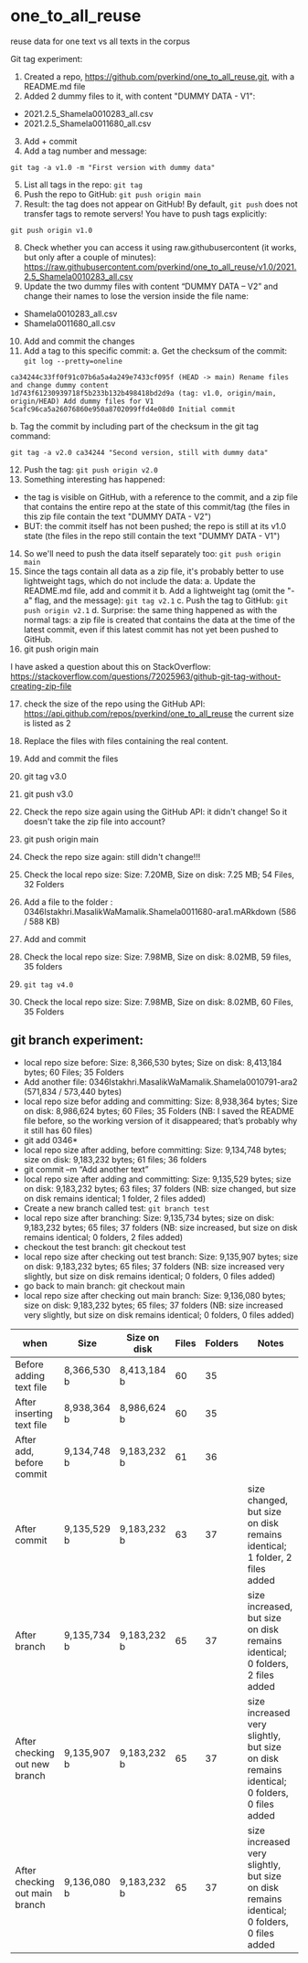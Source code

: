 # one_to_all_reuse
reuse data for one text vs all texts in the corpus


Git tag experiment: 

1. Created a repo, https://github.com/pverkind/one_to_all_reuse.git, with a README.md file
2. Added 2 dummy files to it, with content "DUMMY DATA - V1":
* 2021.2.5_Shamela0010283_all.csv
* 2021.2.5_Shamela0011680_all.csv
3. Add + commit
4. Add a tag number and message: 
  ```
  git tag -a v1.0 -m "First version with dummy data"
  ```
5. List all tags in the repo: `git tag`
6. Push the repo to GitHub: `git push origin main`
7. Result: the tag does not appear on GitHub! 
  By default, `git push` does not transfer tags to remote servers! 
  You have to push tags explicitly:
  ```
  git push origin v1.0
  ```
8. Check whether you can access it using raw.githubusercontent (it works, but only after a couple of minutes):
https://raw.githubusercontent.com/pverkind/one_to_all_reuse/v1.0/2021.2.5_Shamela0010283_all.csv
9. Update the two dummy files with content “DUMMY DATA – V2” and change their names to lose the version inside the file name: 
* Shamela0010283_all.csv
* Shamela0011680_all.csv
10. Add and commit the changes
11. Add a tag to this specific commit: 
a. Get the checksum of the commit: `git log --pretty=oneline`
  ```
  ca34244c33ff0f91c07b6a5a4a249e7433cf095f (HEAD -> main) Rename files and change dummy content
  1d743f61230939718f5b233b132b498418bd2d9a (tag: v1.0, origin/main, origin/HEAD) Add dummy files for V1
  5cafc96ca5a26076860e950a8702099ffd4e08d0 Initial commit
  ```
b. Tag the commit by including part of the checksum in the git tag command:
   ```
   git tag -a v2.0 ca34244 "Second version, still with dummy data"
   ```
12. Push the tag: `git push origin v2.0`
13. Something interesting has happened:
  * the tag is visible on GitHub, with a reference to the commit, and a zip file that contains the entire repo at the state of this commit/tag (the files in this zip file contain the text "DUMMY DATA - V2")
  * BUT: the commit itself has not been pushed; the repo is still at its v1.0 state (the files in the repo still contain the text "DUMMY DATA - V1")
14. So we'll need to push the data itself separately too: `git push origin main`
15. Since the tags contain all data as a zip file, it's probably better to use lightweight tags, which do not include the data: 
a. Update the README.md file, add and commit it
b. Add a lightweight tag (omit the "-a" flag, and the message): `git tag v2.1`
c. Push the tag to GitHub: `git push origin v2.1`
d. Surprise: the same thing happened as with the normal tags: a zip file is created that contains the data at the time of the latest commit, even if this latest commit has not yet been pushed to GitHub. 
16. git push origin main

I have asked a question about this on StackOverflow: https://stackoverflow.com/questions/72025963/github-git-tag-without-creating-zip-file

17. check the size of the repo using the GitHub API: https://api.github.com/repos/pverkind/one_to_all_reuse
    the current size is listed as 2
18. Replace the files with files containing the real content. 
19. Add and commit the files
20. git tag v3.0
21. git push v3.0
22. Check the repo size again using the GitHub API: it didn't change! So it doesn't take the zip file into account?
23. git push origin main
24. Check the repo size again: still didn't change!!!

25. Check the local repo size: Size: 7.20MB, Size on disk: 7.25 MB; 54 Files, 32 Folders 
26. Add a file to the folder : 0346Istakhri.MasalikWaMamalik.Shamela0011680-ara1.mARkdown (586 / 588 KB)
27. Add and commit
28. Check the local repo size: Size: 7.98MB, Size on disk: 8.02MB, 59 files, 35 folders
29. `git tag v4.0`
30. Check the local repo size: Size: 7.98MB, Size on disk: 8.02MB, 60 Files, 35 Folders

## git branch experiment: 

* local repo size before: Size: 8,366,530 bytes; Size on disk: 8,413,184 bytes; 60 Files; 35 Folders
* Add another file: 0346Istakhri.MasalikWaMamalik.Shamela0010791-ara2 (571,834 / 573,440 bytes)
* local repo size befor adding and committing: 
  Size: 8,938,364 bytes; Size on disk: 8,986,624 bytes; 60 Files; 35 Folders 
  (NB: I saved the README file before, so the working version of it disappeared; that’s probably why it still has 60 files)
* git add 0346*
* local repo size after adding, before committing: 
  Size: 9,134,748 bytes; size on disk: 9,183,232 bytes; 61 files; 36 folders
* git commit –m “Add another text”
* local repo size after adding and committing: 
  Size: 9,135,529 bytes; size on disk: 9,183,232 bytes; 63 files; 37 folders
  (NB: size changed, but size on disk remains identical; 1 folder, 2 files added)
* Create a new branch called test: `git branch test`
* local repo size after branching:
  Size: 9,135,734 bytes; size on disk: 9,183,232 bytes; 65 files; 37 folders
    (NB: size increased, but size on disk remains identical; 0 folders, 2 files added)
* checkout the test branch: git checkout test 
* local repo size after checking out test branch:
  Size: 9,135,907 bytes; size on disk: 9,183,232 bytes; 65 files; 37 folders
    (NB: size increased very slightly, but size on disk remains identical; 0 folders, 0 files added)
* go back to main branch: git checkout main
* local repo size after checking out main branch:
  Size: 9,136,080 bytes; size on disk: 9,183,232 bytes; 65 files; 37 folders
    (NB: size increased very slightly, but size on disk remains identical; 0 folders, 0 files added)


| when | Size      | Size on disk | Files | Folders | Notes |
|------|-----------|--------------|---------|-------|-------|
| Before adding text file | 8,366,530 b |  8,413,184 b | 60 | 35 |  |
| After inserting text file | 8,938,364 b |  8,986,624 b | 60 | 35 |  |
| After add, before commit | 9,134,748 b |  9,183,232 b | 61 | 36 |  |
| After commit | 9,135,529 b |  9,183,232 b | 63 | 37 | size changed, but size on disk remains identical; 1 folder, 2 files added |
| After branch | 9,135,734 b |  9,183,232 b | 65 | 37 | size increased, but size on disk remains identical; 0 folders, 2 files added |
| After checking out new branch | 9,135,907 b |  9,183,232 b | 65 | 37 | size increased very slightly, but size on disk remains identical; 0 folders, 0 files added |
| After checking out main branch | 9,136,080 b |  9,183,232 b | 65 | 37 | size increased very slightly, but size on disk remains identical; 0 folders, 0 files added |

